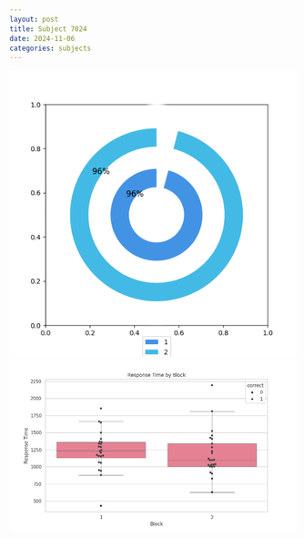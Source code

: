 ```yaml
---
layout: post
title: Subject 7024
date: 2024-11-06
categories: subjects
---
```


![](data/7024/run-1/7024__acc_test.png)
![](data/7024/run-1/7024_rt.png)

